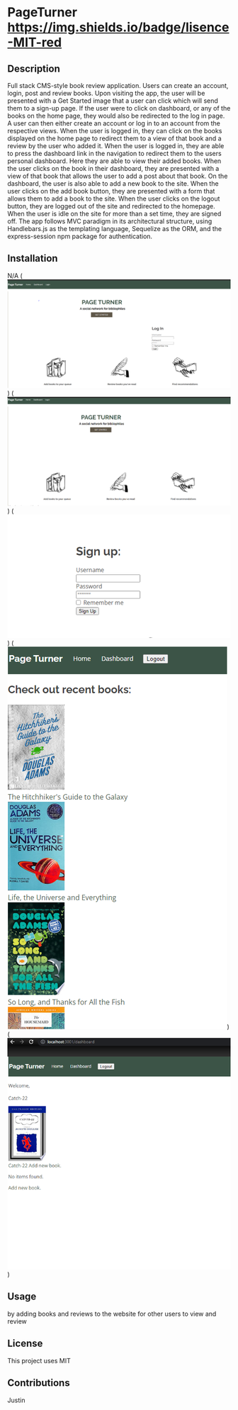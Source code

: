 # PageTurner https://img.shields.io/badge/lisence-MIT-red

## Description
Full stack CMS-style book review application. Users can create an account, login, post and review books. Upon visiting the app, the user will be presented with a Get Started image that a user can click which will send them to a sign-up page. If the user were to click on dashboard, or any of the books on the home page, they would also be redirected to the log in page. A user can then either create an account or log in to an account from the respective views. When the user is logged in, they can click on the books displayed on the home page to redirect them to a view of that book and a review by the user who added it. When the user is logged in, they are able to press the dashboard link in the navigation to redirect them to the users personal dashboard. Here they are able to view their added books. When the user clicks on the book in their dashboard, they are presented with a view of that book that allows the user to add a post about that book. On the dashboard, the user is also able to add a new book to the site. When the user clicks on the add book button, they are presented with a form that allows them to add a book to the site. When the user clicks on the logout button, they are logged out of the site and redirected to the homepage. When the user is idle on the site for more than a set time, they are signed off. The app follows MVC paradigm in its architectural structure, using Handlebars.js as the templating language, Sequelize as the ORM, and the express-session npm package for authentication.

## Installation
N/A
(![Screenshot](./public/images/pageturnerpic1.png))
(![Screenshot](./public/images/pageturnerpic2.png))
(![Screenshot](./public/images/pageturnerpic3.png))
(![Screenshot](./public/images/pageturnerpic4.png))
(![Screenshot](./public/images/pageturnerpic5.png))



## Usage
by adding books and reviews to the website for other users to view and review


## License
This project uses MIT

## Contributions
Justin
